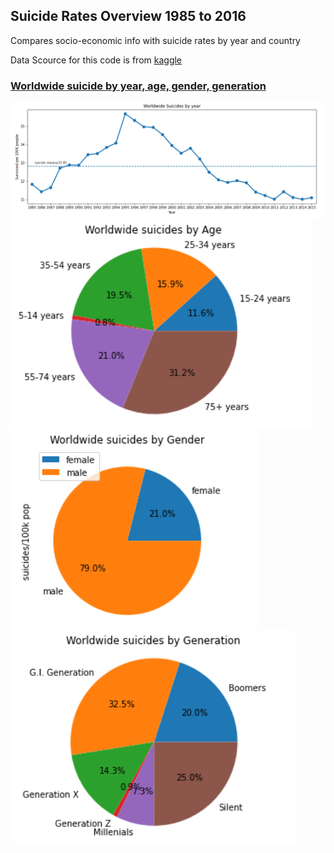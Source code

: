 ## Suicide Rates Overview 1985 to 2016 
Compares socio-economic info with suicide rates by year and country

Data Scource for this code is from <a href="https://www.kaggle.com/russellyates88/suicide-rates-overview-1985-to-2016"> kaggle 

### Worldwide suicide by year, age, gender, generation
<img src="image/Worldwide_suicide_by_year.PNG">

<img src="image/Worldwide_suicide_by_age.PNG">

<img src="image/Worldwide_suicide_by_gender.PNG">

<img src="image/Worldwide_suicide_by_generation.PNG">
